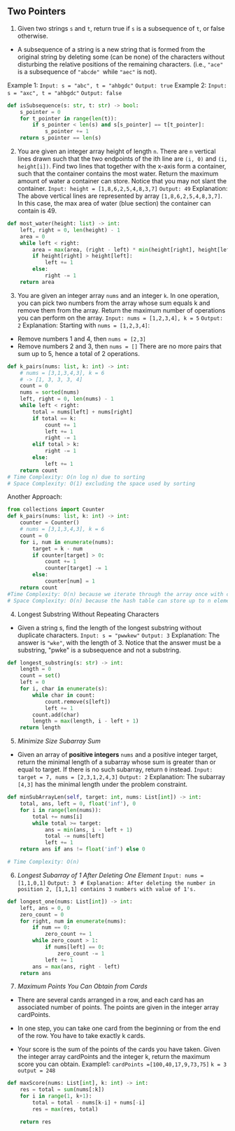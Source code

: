 ## Two Pointers
1. Given two strings `s` and `t`, return true if `s` is a subsequence of `t`, or false otherwise.
- A subsequence of a string is a new string that is formed from the original string by deleting some (can be none) of the characters without disturbing the relative positions of the remaining characters. (i.e., `"ace"` is a subsequence of `"abcde" `while `"aec"` is not).

Example 1:
`Input: s = "abc", t = "ahbgdc"`
`Output: true`
Example 2:
`Input: s = "axc", t = "ahbgdc"`
`Output: false`
```python
def isSubsequence(s: str, t: str) -> bool:
    s_pointer = 0
    for t_pointer in range(len(t)):
        if s_pointer < len(s) and s[s_pointer] == t[t_pointer]:
            s_pointer += 1
    return s_pointer == len(s)
```
2. You are given an integer array height of length `n`. There are `n` vertical lines drawn such that the two endpoints of the ith line are `(i, 0)` and `(i, height[i])`. Find two lines that together with the x-axis form a container, such that the container contains the most water.
Return the maximum amount of water a container can store. Notice that you may not slant the container.
`Input: height = [1,8,6,2,5,4,8,3,7]`
`Output: 49`
Explanation: The above vertical lines are represented by array `[1,8,6,2,5,4,8,3,7]`. In this case, the max area of water (blue section) the container can contain is 49.
```python
def most_water(height: list) -> int:
    left, right = 0, len(height) - 1
    area = 0
    while left < right:
        area = max(area, (right - left) * min(height[right], height[left]))
        if height[right] > height[left]:
            left += 1
        else:
            right -= 1
    return area
```
3. You are given an integer array `nums` and an integer `k`. In one operation, you can pick two numbers from the array whose sum equals k and remove them from the array. Return the maximum number of operations you can perform on the array.
`Input: nums = [1,2,3,4], k = 5`
`Output: 2`
Explanation: Starting with `nums = [1,2,3,4]`:
- Remove numbers 1 and 4, then `nums = [2,3]`
- Remove numbers 2 and 3, then `nums = []`
There are no more pairs that sum up to 5, hence a total of 2 operations.
```python
def k_pairs(nums: list, k: int) -> int:
    # nums = [3,1,3,4,3], k = 6
    # -> [1, 3, 3, 3, 4]
    count = 0
    nums = sorted(nums)
    left, right = 0, len(nums) - 1
    while left < right:
        total = nums[left] + nums[right]
        if total == k:
            count += 1
            left += 1
            right -= 1
        elif total > k:
            right -= 1
        else:
            left += 1
    return count
# Time Complexity: O(n log n) due to sorting
# Space Complexity: O(1) excluding the space used by sorting
```
Another Approach: 
```python
from collections import Counter
def k_pairs(nums: list, k: int) -> int:
    counter = Counter()
    # nums = [3,1,3,4,3], k = 6
    count = 0
    for i, num in enumerate(nums):
        target = k - num
        if counter[target] > 0:
            count += 1
            counter[target] -= 1
        else:
            counter[num] = 1
    return count
#Time Complexity: O(n) because we iterate through the array once with constant-time hash operations. 
# Space Complexity: O(n) because the hash table can store up to n elements in the worst case.
```
4. Longest Substring Without Repeating Characters
- Given a string s, find the length of the longest substring without duplicate characters.
`Input: s = "pwwkew"`
`Output: 3`
Explanation: The answer is `"wke"`, with the length of 3.
Notice that the answer must be a substring, "pwke" is a subsequence and not a substring.
```python
def longest_substring(s: str) -> int:
    length = 0
    count = set()
    left = 0
    for i, char in enumerate(s):
        while char in count:
            count.remove(s[left])
            left += 1
        count.add(char)
        length = max(length, i - left + 1)
    return length 
```
5. *Minimize Size Subarray Sum*
- Given an array of __positive integers__ `nums` and a positive integer target, return the minimal length of a subarray whose sum is greater than or equal to target. If there is no such subarray, return `0` instead.
`Input: target = 7, nums = [2,3,1,2,4,3]`
`Output: 2`
Explanation: The subarray `[4,3]` has the minimal length under the problem constraint.
```python
def minSubArrayLen(self, target: int, nums: List[int]) -> int:
    total, ans, left = 0, float('inf'), 0
    for i in range(len(nums)):
        total += nums[i]
        while total >= target:
            ans = min(ans, i - left + 1)
            total -= nums[left]
            left += 1
    return ans if ans != float('inf') else 0

# Time Complexity: O(n)
```
6. *Longest Subarray of 1 After Deleting One Element*
`Input: nums = [1,1,0,1]`
`Output: 3`
` # Explanation: After deleting the number in position 2, [1,1,1] contains 3 numbers with value of 1's.`
```python
def longest_one(nums: List[int]) -> int:
    left, ans = 0, 0
    zero_count = 0
    for right, num in enumerate(nums):
        if num == 0:
            zero_count += 1
        while zero_count > 1:
            if nums[left] == 0:
                zero_count -= 1
            left += 1
        ans = max(ans, right - left)
    return ans
```
7. *Maximum Points You Can Obtain from Cards*
- There are several cards arranged in a row, and each card has an associated number of points. The points are given in the integer array cardPoints.

- In one step, you can take one card from the beginning or from the end of the row. You have to take exactly k cards.

- Your score is the sum of the points of the cards you have taken. Given the integer array cardPoints and the integer k, return the maximum score you can obtain.
Example1: 
`cardPoints =[100,40,17,9,73,75]`
`k = 3`
`output = 248`
```python
def maxScore(nums: List[int], k: int) -> int:
    res = total = sum(nums[:k])
    for i in range(1, k+1):
        total = total - nums[k-i] + nums[-i]
        res = max(res, total)

    return res
```